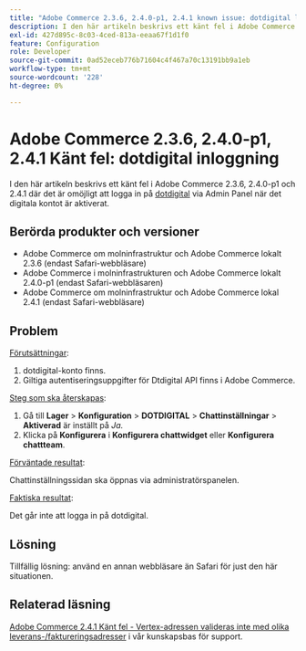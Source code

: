 ```yaml
---
title: "Adobe Commerce 2.3.6, 2.4.0-p1, 2.4.1 known issue: dotdigital login"
description: I den här artikeln beskrivs ett känt fel i Adobe Commerce 2.3.6, 2.4.0-p1 och 2.4.1 där det är omöjligt att logga in på [dotdigital](https://dotdigital.com/) via adminpanelen när det digitala kontot är aktiverat.
exl-id: 427d895c-8c03-4ced-813a-eeaa67f1d1f0
feature: Configuration
role: Developer
source-git-commit: 0ad52eceb776b71604c4f467a70c13191bb9a1eb
workflow-type: tm+mt
source-wordcount: '228'
ht-degree: 0%

---
```


# Adobe Commerce 2.3.6, 2.4.0-p1, 2.4.1 Känt fel: dotdigital inloggning

I den här artikeln beskrivs ett känt fel i Adobe Commerce 2.3.6, 2.4.0-p1 och 2.4.1 där det är omöjligt att logga in på [dotdigital](https://dotdigital.com/) via Admin Panel när det digitala kontot är aktiverat.

## Berörda produkter och versioner

* Adobe Commerce om molninfrastruktur och Adobe Commerce lokalt 2.3.6 (endast Safari-webbläsare)
* Adobe Commerce i molninfrastrukturen och Adobe Commerce lokalt 2.4.0-p1 (endast Safari-webbläsaren)
* Adobe Commerce om molninfrastruktur och Adobe Commerce lokal 2.4.1 (endast Safari-webbläsare)

## Problem

<u>Förutsättningar</u>:

1. dotdigital-konto finns.
1. Giltiga autentiseringsuppgifter för Dtdigital API finns i Adobe Commerce.

<u>Steg som ska återskapas</u>:

1. Gå till **Lager** > **Konfiguration** > **DOTDIGITAL** > **Chattinställningar** > **Aktiverad** är inställt på *Ja.*
1. Klicka på **Konfigurera** i **Konfigurera chattwidget** eller **Konfigurera chattteam**.

<u>Förväntade resultat</u>:

Chattinställningssidan ska öppnas via administratörspanelen.

<u>Faktiska resultat</u>:

Det går inte att logga in på dotdigital.

## Lösning

Tillfällig lösning: använd en annan webbläsare än Safari för just den här situationen.

## Relaterad läsning

[Adobe Commerce 2.4.1 Känt fel - Vertex-adressen valideras inte med olika leverans-/faktureringsadresser](/help/troubleshooting/miscellaneous/magento-2-4-1-vertex-address-validation-message-post-address-update.md) i vår kunskapsbas för support.
